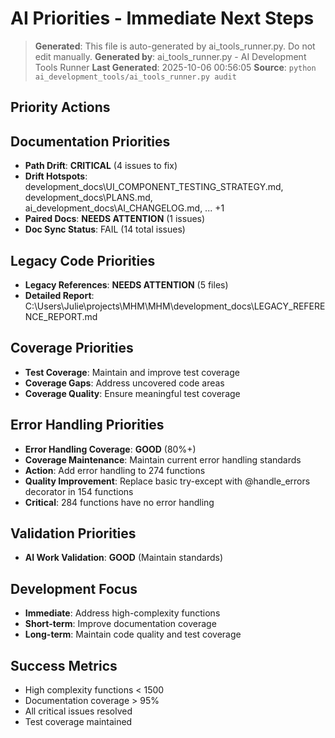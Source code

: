 # AI Priorities - Immediate Next Steps

> **Generated**: This file is auto-generated by ai_tools_runner.py. Do not edit manually.
> **Generated by**: ai_tools_runner.py - AI Development Tools Runner
> **Last Generated**: 2025-10-06 00:56:05
> **Source**: `python ai_development_tools/ai_tools_runner.py audit`

## Priority Actions
## Documentation Priorities
- **Path Drift**: **CRITICAL** (4 issues to fix)
- **Drift Hotspots**: development_docs\UI_COMPONENT_TESTING_STRATEGY.md, development_docs\PLANS.md, ai_development_docs\AI_CHANGELOG.md, ... +1
- **Paired Docs**: **NEEDS ATTENTION** (1 issues)
- **Doc Sync Status**: FAIL (14 total issues)

## Legacy Code Priorities
- **Legacy References**: **NEEDS ATTENTION** (5 files)
- **Detailed Report**: C:\Users\Julie\projects\MHM\MHM\development_docs\LEGACY_REFERENCE_REPORT.md

## Coverage Priorities
- **Test Coverage**: Maintain and improve test coverage
- **Coverage Gaps**: Address uncovered code areas
- **Coverage Quality**: Ensure meaningful test coverage

## Error Handling Priorities
- **Error Handling Coverage**: **GOOD** (80%+)
- **Coverage Maintenance**: Maintain current error handling standards
- **Action**: Add error handling to 274 functions
- **Quality Improvement**: Replace basic try-except with @handle_errors decorator in 154 functions
- **Critical**: 284 functions have no error handling

## Validation Priorities
- **AI Work Validation**: **GOOD** (Maintain standards)

## Development Focus
- **Immediate**: Address high-complexity functions
- **Short-term**: Improve documentation coverage
- **Long-term**: Maintain code quality and test coverage

## Success Metrics
- High complexity functions < 1500
- Documentation coverage > 95%
- All critical issues resolved
- Test coverage maintained
